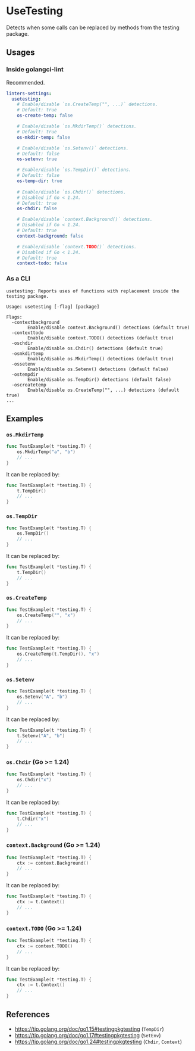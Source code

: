 # UseTesting

Detects when some calls can be replaced by methods from the testing package.

## Usages

### Inside golangci-lint

Recommended.

```yml
linters-settings:
  usetesting:
    # Enable/disable `os.CreateTemp("", ...)` detections.
    # Default: true
    os-create-temp: false

    # Enable/disable `os.MkdirTemp()` detections.
    # Default: true
    os-mkdir-temp: false

    # Enable/disable `os.Setenv()` detections.
    # Default: false
    os-setenv: true

    # Enable/disable `os.TempDir()` detections.
    # Default: false
    os-temp-dir: true
    
    # Enable/disable `os.Chdir()` detections.
    # Disabled if Go < 1.24.
    # Default: true
    os-chdir: false

    # Enable/disable `context.Background()` detections.
    # Disabled if Go < 1.24.
    # Default: true
    context-background: false

    # Enable/disable `context.TODO()` detections.
    # Disabled if Go < 1.24.
    # Default: true
    context-todo: false
```

### As a CLI

```
usetesting: Reports uses of functions with replacement inside the testing package.

Usage: usetesting [-flag] [package]

Flags:
  -contextbackground
        Enable/disable context.Background() detections (default true)
  -contexttodo
        Enable/disable context.TODO() detections (default true)
  -oschdir
        Enable/disable os.Chdir() detections (default true)
  -osmkdirtemp
        Enable/disable os.MkdirTemp() detections (default true)
  -ossetenv
        Enable/disable os.Setenv() detections (default false)
  -ostempdir
        Enable/disable os.TempDir() detections (default false)
  -oscreatetemp
        Enable/disable os.CreateTemp("", ...) detections (default true)
...
```

## Examples

### `os.MkdirTemp`

```go
func TestExample(t *testing.T) {
	os.MkdirTemp("a", "b")
	// ...
}
```

It can be replaced by:

```go
func TestExample(t *testing.T) {
	t.TempDir()
    // ...
}
```

### `os.TempDir`

```go
func TestExample(t *testing.T) {
	os.TempDir()
	// ...
}
```

It can be replaced by:

```go
func TestExample(t *testing.T) {
	t.TempDir()
    // ...
}
```

### `os.CreateTemp`

```go
func TestExample(t *testing.T) {
	os.CreateTemp("", "x")
	// ...
}
```

It can be replaced by:

```go
func TestExample(t *testing.T) {
    os.CreateTemp(t.TempDir(), "x")
    // ...
}
```

### `os.Setenv`

```go
func TestExample(t *testing.T) {
	os.Setenv("A", "b")
	// ...
}
```

It can be replaced by:

```go
func TestExample(t *testing.T) {
	t.Setenv("A", "b")
    // ...
}
```

### `os.Chdir` (Go >= 1.24)

```go
func TestExample(t *testing.T) {
	os.Chdir("x")
	// ...
}
```

It can be replaced by:

```go
func TestExample(t *testing.T) {
	t.Chdir("x")
    // ...
}
```

### `context.Background` (Go >= 1.24)

```go
func TestExample(t *testing.T) {
    ctx := context.Background()
	// ...
}
```

It can be replaced by:

```go
func TestExample(t *testing.T) {
    ctx := t.Context()
    // ...
}
```

### `context.TODO` (Go >= 1.24)

```go
func TestExample(t *testing.T) {
    ctx := context.TODO()
	// ...
}
```

It can be replaced by:

```go
func TestExample(t *testing.T) {
    ctx := t.Context()
    // ...
}
```

## References

- https://tip.golang.org/doc/go1.15#testingpkgtesting (`TempDir`)
- https://tip.golang.org/doc/go1.17#testingpkgtesting (`SetEnv`)
- https://tip.golang.org/doc/go1.24#testingpkgtesting (`Chdir`, `Context`)
